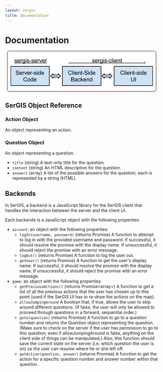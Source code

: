 ```yaml
---
layout: sergis
title: Documentation
---
```

# Documentation

<p style="text-align: center;"><img src="server-client.png" style="border: 1px solid black; padding: 10px; border-radius: 5px;"></p>

## SerGIS Object Reference

### Action Object

An object representing an action.

### Question Object

An object representing a question.

 - `title` (string) A text-only title for the question.
 - `content` (string) An HTML description for the question.
 - `answers` (array<string>) A list of the possible answers for the question; each is represented by a string (HTML).

## Backends

In SerGIS, a backend is a JavaScript library for the SerGIS client that handles the interaction between the server and the client UI.

Each backends is a JavaScript object with the following properties:

 - `account`: an object with the following properties:
   - `logIn(username, password)` (returns Promise<string>) A function to attempt to log in with the provided username and password. If successful, it should resolve the promise with the display name. If unsuccessful, it should reject the promise with an error message.
   - `logOut()` (returns Promise) A function to log the user out.
   - `getUser()` (returns Promise<string>) A function to get the user's display name. If successful, it should resolve the promise with the display name. If unsuccessful, it should reject the promise with an error message.
 - `game`: an object with the following properties:
   - `getPreviousActions()` (returns Promise<array<Action>>) A function to get a list of all the previous actions that the user has chosen up to this point (used if the SerGIS UI has to re-draw the actions on the map).
   - `allowJumpingAround` A boolean that, if true, allows the user to skip around different questions. (If false, the user will only be allowed to proceed through questions in a forward, sequential order.)
   - `goto(question)` (returns Promise<Question>) A function to go to a question number and returns the Question object representing the question. (Make sure to check on the server if the user has permission to go to this question; even if allowJumpingAround is false, anything on the client side of things can be manipulated.) Also, this function should save the current state on the server (i.e. which question the user is on) so the user can resume where he or she left off.
   - `getAction(question, answer)` (returns Promise<Action>) A function to get the action for a specific question number and answer number within that question.
